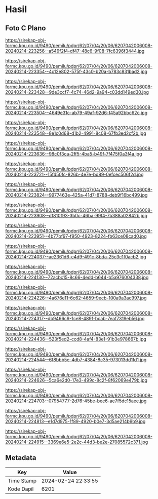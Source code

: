 # Hasil

## Foto C Plano

https://sirekap-obj-formc.kpu.go.id/9490/pemilu/pdpr/62/07/04/20/06/6207042006008-20240214-223256--a549f2f4-df47-48c6-9f08-7fc6396f3444.jpg

https://sirekap-obj-formc.kpu.go.id/9490/pemilu/pdpr/62/07/04/20/06/6207042006008-20240214-223354--4c12e802-575f-43c0-b20a-b783c831bad2.jpg

https://sirekap-obj-formc.kpu.go.id/9490/pemilu/pdpr/62/07/04/20/06/6207042006008-20240214-223428--9de3ccf7-4c74-46d2-9a94-c03dd149ed30.jpg

https://sirekap-obj-formc.kpu.go.id/9490/pemilu/pdpr/62/07/04/20/06/6207042006008-20240214-223504--4649e31c-ab79-49af-92d6-f45a92bbc62c.jpg

https://sirekap-obj-formc.kpu.go.id/9490/pemilu/pdpr/62/07/04/20/06/6207042006008-20240214-223548--8e1c0d68-d1b2-4991-8c08-67fb3ed2cf2b.jpg

https://sirekap-obj-formc.kpu.go.id/9490/pemilu/pdpr/62/07/04/20/06/6207042006008-20240214-223636--98c0f3ca-2ff5-4ba5-b49f-7f475f0a3f4a.jpg

https://sirekap-obj-formc.kpu.go.id/9490/pemilu/pdpr/62/07/04/20/06/6207042006008-20240214-223721--15f450fc-826b-4e7e-bd89-0efcec506f2d.jpg

https://sirekap-obj-formc.kpu.go.id/9490/pemilu/pdpr/62/07/04/20/06/6207042006008-20240214-223824--9977463e-425a-41d7-8788-deb9f16bc499.jpg

https://sirekap-obj-formc.kpu.go.id/9490/pemilu/pdpr/62/07/04/20/06/6207042006008-20240214-223908--df810f93-3b0c-46ba-99f4-7b388a02842b.jpg

https://sirekap-obj-formc.kpu.go.id/9490/pemilu/pdpr/62/07/04/20/06/6207042006008-20240214-223951--4b77bf97-f950-4923-8224-fb63ce08cad0.jpg

https://sirekap-obj-formc.kpu.go.id/9490/pemilu/pdpr/62/07/04/20/06/6207042006008-20240214-224037--ae2361d6-c4d9-491c-8bda-25c3c1f0acb2.jpg

https://sirekap-obj-formc.kpu.go.id/9490/pemilu/pdpr/62/07/04/20/06/6207042006008-20240214-224130--72acbc15-8c66-4edd-b644-b5a976004338.jpg

https://sirekap-obj-formc.kpu.go.id/9490/pemilu/pdpr/62/07/04/20/06/6207042006008-20240214-224226--4a676e11-6c62-4659-9ecb-100a9a3ac997.jpg

https://sirekap-obj-formc.kpu.go.id/9490/pemilu/pdpr/62/07/04/20/06/6207042006008-20240214-224317--db9466c9-1ce8-489f-bcab-7eaf7319eb56.jpg

https://sirekap-obj-formc.kpu.go.id/9490/pemilu/pdpr/62/07/04/20/06/6207042006008-20240214-224436--523f5ed2-ccd8-4af4-83e1-91b3e978667b.jpg

https://sirekap-obj-formc.kpu.go.id/9490/pemilu/pdpr/62/07/04/20/06/6207042006008-20240214-224544--6f8bbb5e-4db7-4384-8c35-973013dd1fd1.jpg

https://sirekap-obj-formc.kpu.go.id/9490/pemilu/pdpr/62/07/04/20/06/6207042006008-20240214-224626--5ca6e2d0-17e3-499c-8c2f-8f62069e479b.jpg

https://sirekap-obj-formc.kpu.go.id/9490/pemilu/pdpr/62/07/04/20/06/6207042006008-20240214-224703--07954777-2d76-45be-bee6-ae7f5dc15aee.jpg

https://sirekap-obj-formc.kpu.go.id/9490/pemilu/pdpr/62/07/04/20/06/6207042006008-20240214-224813--e1d7d975-1f89-4920-b0e7-3d5ae214b9b9.jpg

https://sirekap-obj-formc.kpu.go.id/9490/pemilu/pdpr/62/07/04/20/06/6207042006008-20240214-224915--3369e6e5-2e2c-44d3-be2e-27085572c371.jpg


## Metadata

| Key        | Value               |
| ---------- | ------------------- |
| Time Stamp | 2024-02-24 22:33:55 |
| Kode Dapil | 6201                |



